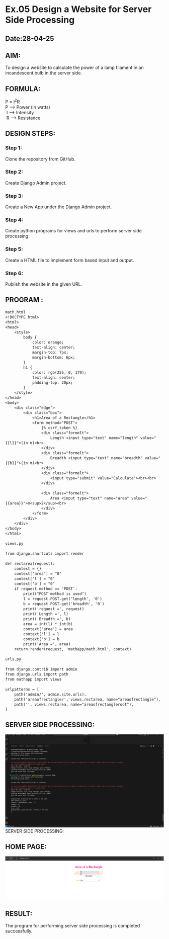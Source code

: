 # Ex.05 Design a Website for Server Side Processing
## Date:28-04-25

## AIM:
 To design a website to calculate the power of a lamp filament in an incandescent bulb in the server side. 


## FORMULA:
P = I<sup>2</sup>R
<br> P --> Power (in watts)
<br> I --> Intensity
<br> R --> Resistance

## DESIGN STEPS:

### Step 1:
Clone the repository from GitHub.

### Step 2:
Create Django Admin project.

### Step 3:
Create a New App under the Django Admin project.

### Step 4:
Create python programs for views and urls to perform server side processing.

### Step 5:
Create a HTML file to implement form based input and output.

### Step 6:
Publish the website in the given URL.

## PROGRAM :
```
math.html
<!DOCTYPE html>
<html>
<head>
    <style>
        body {
            color: orange;
            text-align: center;
            margin-top: 7px;
            margin-bottom: 6px;
        }
        h1 {
            color: rgb(255, 0, 179);
            text-align: center;
            padding-top: 20px;
        }
    </style>
</head>
<body>
    <div class="edge">
        <div class="box">
            <h1>Area of a Rectangle</h1>
            <form method="POST">
                {% csrf_token %}
                <div class="formelt">
                    Length <input type="text" name="length" value="{{l}}">(in m)<br>
                </div>
                <div class="formelt">
                    Breadth <input type="text" name="breadth" value="{{b}}">(in m)<br>
                </div>
                <div class="formelt">
                    <input type="submit" value="Calculate"><br><br>
                </div>

                <div class="formelt">
                    Area <input type="text" name="area" value="{{area}}">m<sup>2</sup><br>
                </div>
            </form>
        </div>
    </div>
</body>
</html>

views.py

from django.shortcuts import render

def rectarea(request):
    context = {}
    context['area'] = "0"
    context['l'] = "0"
    context['b'] = "0"
    if request.method == 'POST':
        print("POST method is used")
        l = request.POST.get('length', '0')
        b = request.POST.get('breadth', '0')
        print('request =', request)
        print('Length =', l)
        print('Breadth =', b)
        area = int(l) * int(b)
        context['area'] = area
        context['l'] = l
        context['b'] = b
        print('Area =', area)
    return render(request, 'mathapp/math.html', context)

urls.py

from django.contrib import admin
from django.urls import path
from mathapp import views

urlpatterns = [
    path('admin/', admin.site.urls),
    path('areaofrectangle/', views.rectarea, name="areaofrectangle"),
    path('', views.rectarea, name="areaofrectangleroot"),
]

```
## SERVER SIDE PROCESSING:
![alt text](<Screenshot 2025-04-28 210601.png>) SERVER SIDE PROCESSING:


## HOME PAGE:
![alt text](<Homepage screenshot.png>)


## RESULT:
The program for performing server side processing is completed successfully.
